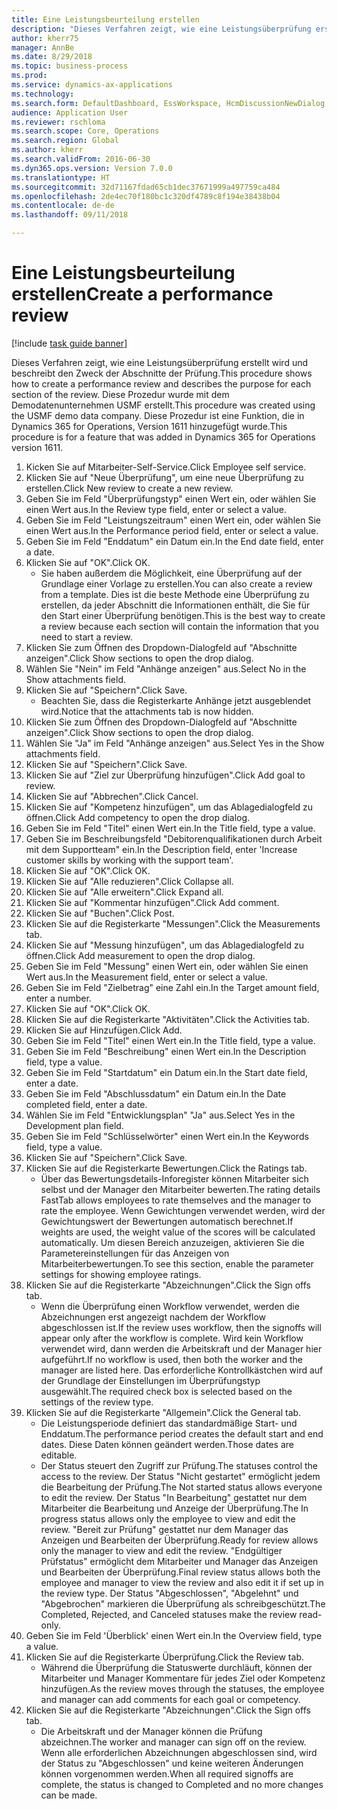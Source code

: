 ```yaml
--- 
title: Eine Leistungsbeurteilung erstellen
description: "Dieses Verfahren zeigt, wie eine Leistungsüberprüfung erstellt wird und beschreibt den Zweck der Abschnitte der Prüfung."
author: kherr75
manager: AnnBe
ms.date: 8/29/2018
ms.topic: business-process
ms.prod: 
ms.service: dynamics-ax-applications
ms.technology: 
ms.search.form: DefaultDashboard, EssWorkspace, HcmDiscussionNewDialog, HcmDiscussion, HcmDiscussionChangeSettings, HcmDiscussionAddGoalDialog, HcmTopicCreate, HcmMeasurementDetailDialog, HcmPerfJournalAdd
audience: Application User
ms.reviewer: rschloma
ms.search.scope: Core, Operations
ms.search.region: Global
ms.author: kherr
ms.search.validFrom: 2016-06-30
ms.dyn365.ops.version: Version 7.0.0
ms.translationtype: HT
ms.sourcegitcommit: 32d71167fdad65cb1dec37671999a497759ca484
ms.openlocfilehash: 2de4ec70f180bc1c320df4789c8f194e38438b04
ms.contentlocale: de-de
ms.lasthandoff: 09/11/2018

---
```

# <a name="create-a-performance-review"></a><span data-ttu-id="a2db9-103">Eine Leistungsbeurteilung erstellen</span><span class="sxs-lookup"><span data-stu-id="a2db9-103">Create a performance review</span></span>

[!include [task guide banner](../../includes/task-guide-banner.md)]

<span data-ttu-id="a2db9-104">Dieses Verfahren zeigt, wie eine Leistungsüberprüfung erstellt wird und beschreibt den Zweck der Abschnitte der Prüfung.</span><span class="sxs-lookup"><span data-stu-id="a2db9-104">This procedure shows how to create a performance review and describes the purpose for each section of the review.</span></span> <span data-ttu-id="a2db9-105">Diese Prozedur wurde mit dem Demodatenunternehmen USMF erstellt.</span><span class="sxs-lookup"><span data-stu-id="a2db9-105">This procedure was created using the USMF demo data company.</span></span> <span data-ttu-id="a2db9-106">Diese Prozedur ist eine Funktion, die in Dynamics 365 for Operations, Version 1611 hinzugefügt wurde.</span><span class="sxs-lookup"><span data-stu-id="a2db9-106">This procedure is for a feature that was added in Dynamics 365 for Operations version 1611.</span></span>

1. <span data-ttu-id="a2db9-107">Kicken Sie auf Mitarbeiter-Self-Service.</span><span class="sxs-lookup"><span data-stu-id="a2db9-107">Click Employee self service.</span></span>
2. <span data-ttu-id="a2db9-108">Klicken Sie auf "Neue Überprüfung", um eine neue Überprüfung zu erstellen.</span><span class="sxs-lookup"><span data-stu-id="a2db9-108">Click New review to create a new review.</span></span>
3. <span data-ttu-id="a2db9-109">Geben Sie im Feld "Überprüfungstyp" einen Wert ein, oder wählen Sie einen Wert aus.</span><span class="sxs-lookup"><span data-stu-id="a2db9-109">In the Review type field, enter or select a value.</span></span>
4. <span data-ttu-id="a2db9-110">Geben Sie im Feld "Leistungszeitraum" einen Wert ein, oder wählen Sie einen Wert aus.</span><span class="sxs-lookup"><span data-stu-id="a2db9-110">In the Performance period field, enter or select a value.</span></span>
5. <span data-ttu-id="a2db9-111">Geben Sie im Feld "Enddatum" ein Datum ein.</span><span class="sxs-lookup"><span data-stu-id="a2db9-111">In the End date field, enter a date.</span></span>
6. <span data-ttu-id="a2db9-112">Klicken Sie auf "OK".</span><span class="sxs-lookup"><span data-stu-id="a2db9-112">Click OK.</span></span>
    * <span data-ttu-id="a2db9-113">Sie haben außerdem die Möglichkeit, eine Überprüfung auf der Grundlage einer Vorlage zu erstellen.</span><span class="sxs-lookup"><span data-stu-id="a2db9-113">You can also create a review from a template.</span></span> <span data-ttu-id="a2db9-114">Dies ist die beste Methode eine Überprüfung zu erstellen, da jeder Abschnitt die Informationen enthält, die Sie für den Start einer Überprüfung benötigen.</span><span class="sxs-lookup"><span data-stu-id="a2db9-114">This is the best way to create a review because each section will contain the information that you need to start a review.</span></span>  
7. <span data-ttu-id="a2db9-115">Klicken Sie zum Öffnen des Dropdown-Dialogfeld auf "Abschnitte anzeigen".</span><span class="sxs-lookup"><span data-stu-id="a2db9-115">Click Show sections to open the drop dialog.</span></span>
8. <span data-ttu-id="a2db9-116">Wählen Sie "Nein" im Feld "Anhänge anzeigen" aus.</span><span class="sxs-lookup"><span data-stu-id="a2db9-116">Select No in the Show attachments field.</span></span>
9. <span data-ttu-id="a2db9-117">Klicken Sie auf "Speichern".</span><span class="sxs-lookup"><span data-stu-id="a2db9-117">Click Save.</span></span>
    * <span data-ttu-id="a2db9-118">Beachten Sie, dass die Registerkarte Anhänge jetzt ausgeblendet wird.</span><span class="sxs-lookup"><span data-stu-id="a2db9-118">Notice that the attachments tab is now hidden.</span></span>  
10. <span data-ttu-id="a2db9-119">Klicken Sie zum Öffnen des Dropdown-Dialogfeld auf "Abschnitte anzeigen".</span><span class="sxs-lookup"><span data-stu-id="a2db9-119">Click Show sections to open the drop dialog.</span></span>
11. <span data-ttu-id="a2db9-120">Wählen Sie "Ja" im Feld "Anhänge anzeigen" aus.</span><span class="sxs-lookup"><span data-stu-id="a2db9-120">Select Yes in the Show attachments field.</span></span>
12. <span data-ttu-id="a2db9-121">Klicken Sie auf "Speichern".</span><span class="sxs-lookup"><span data-stu-id="a2db9-121">Click Save.</span></span>
13. <span data-ttu-id="a2db9-122">Klicken Sie auf "Ziel zur Überprüfung hinzufügen".</span><span class="sxs-lookup"><span data-stu-id="a2db9-122">Click Add goal to review.</span></span>
14. <span data-ttu-id="a2db9-123">Klicken Sie auf "Abbrechen".</span><span class="sxs-lookup"><span data-stu-id="a2db9-123">Click Cancel.</span></span>
15. <span data-ttu-id="a2db9-124">Klicken Sie auf "Kompetenz hinzufügen", um das Ablagedialogfeld zu öffnen.</span><span class="sxs-lookup"><span data-stu-id="a2db9-124">Click Add competency to open the drop dialog.</span></span>
16. <span data-ttu-id="a2db9-125">Geben Sie im Feld "Titel" einen Wert ein.</span><span class="sxs-lookup"><span data-stu-id="a2db9-125">In the Title field, type a value.</span></span>
17. <span data-ttu-id="a2db9-126">Geben Sie im Beschreibungsfeld "Debitorenqualifikationen durch Arbeit mit dem Supportteam" ein.</span><span class="sxs-lookup"><span data-stu-id="a2db9-126">In the Description field, enter 'Increase customer skills by working with the support team'.</span></span>
18. <span data-ttu-id="a2db9-127">Klicken Sie auf "OK".</span><span class="sxs-lookup"><span data-stu-id="a2db9-127">Click OK.</span></span>
19. <span data-ttu-id="a2db9-128">Klicken Sie auf "Alle reduzieren".</span><span class="sxs-lookup"><span data-stu-id="a2db9-128">Click Collapse all.</span></span>
20. <span data-ttu-id="a2db9-129">Klicken Sie auf "Alle erweitern".</span><span class="sxs-lookup"><span data-stu-id="a2db9-129">Click Expand all.</span></span>
21. <span data-ttu-id="a2db9-130">Klicken Sie auf "Kommentar hinzufügen".</span><span class="sxs-lookup"><span data-stu-id="a2db9-130">Click Add comment.</span></span>
22. <span data-ttu-id="a2db9-131">Klicken Sie auf "Buchen".</span><span class="sxs-lookup"><span data-stu-id="a2db9-131">Click Post.</span></span>
23. <span data-ttu-id="a2db9-132">Klicken Sie auf die Registerkarte "Messungen".</span><span class="sxs-lookup"><span data-stu-id="a2db9-132">Click the Measurements tab.</span></span>
24. <span data-ttu-id="a2db9-133">Klicken Sie auf "Messung hinzufügen", um das Ablagedialogfeld zu öffnen.</span><span class="sxs-lookup"><span data-stu-id="a2db9-133">Click Add measurement to open the drop dialog.</span></span>
25. <span data-ttu-id="a2db9-134">Geben Sie im Feld "Messung" einen Wert ein, oder wählen Sie einen Wert aus.</span><span class="sxs-lookup"><span data-stu-id="a2db9-134">In the Measurement field, enter or select a value.</span></span>
26. <span data-ttu-id="a2db9-135">Geben Sie im Feld "Zielbetrag" eine Zahl ein.</span><span class="sxs-lookup"><span data-stu-id="a2db9-135">In the Target amount field, enter a number.</span></span>
27. <span data-ttu-id="a2db9-136">Klicken Sie auf "OK".</span><span class="sxs-lookup"><span data-stu-id="a2db9-136">Click OK.</span></span>
28. <span data-ttu-id="a2db9-137">Klicken Sie auf die Registerkarte "Aktivitäten".</span><span class="sxs-lookup"><span data-stu-id="a2db9-137">Click the Activities tab.</span></span>
29. <span data-ttu-id="a2db9-138">Klicken Sie auf Hinzufügen.</span><span class="sxs-lookup"><span data-stu-id="a2db9-138">Click Add.</span></span>
30. <span data-ttu-id="a2db9-139">Geben Sie im Feld "Titel" einen Wert ein.</span><span class="sxs-lookup"><span data-stu-id="a2db9-139">In the Title field, type a value.</span></span>
31. <span data-ttu-id="a2db9-140">Geben Sie im Feld "Beschreibung" einen Wert ein.</span><span class="sxs-lookup"><span data-stu-id="a2db9-140">In the Description field, type a value.</span></span>
32. <span data-ttu-id="a2db9-141">Geben Sie im Feld "Startdatum" ein Datum ein.</span><span class="sxs-lookup"><span data-stu-id="a2db9-141">In the Start date field, enter a date.</span></span>
33. <span data-ttu-id="a2db9-142">Geben Sie im Feld "Abschlussdatum" ein Datum ein.</span><span class="sxs-lookup"><span data-stu-id="a2db9-142">In the Date completed field, enter a date.</span></span>
34. <span data-ttu-id="a2db9-143">Wählen Sie im Feld "Entwicklungsplan" "Ja" aus.</span><span class="sxs-lookup"><span data-stu-id="a2db9-143">Select Yes in the Development plan field.</span></span>
35. <span data-ttu-id="a2db9-144">Geben Sie im Feld "Schlüsselwörter" einen Wert ein.</span><span class="sxs-lookup"><span data-stu-id="a2db9-144">In the Keywords field, type a value.</span></span>
36. <span data-ttu-id="a2db9-145">Klicken Sie auf "Speichern".</span><span class="sxs-lookup"><span data-stu-id="a2db9-145">Click Save.</span></span>
37. <span data-ttu-id="a2db9-146">Klicken Sie auf die Registerkarte Bewertungen.</span><span class="sxs-lookup"><span data-stu-id="a2db9-146">Click the Ratings tab.</span></span>
    * <span data-ttu-id="a2db9-147">Über das Bewertungsdetails-Inforegister können Mitarbeiter sich selbst und der Manager den Mitarbeiter bewerten.</span><span class="sxs-lookup"><span data-stu-id="a2db9-147">The rating details FastTab allows employees to rate themselves and the manager to rate the employee.</span></span> <span data-ttu-id="a2db9-148">Wenn Gewichtungen verwendet werden, wird der Gewichtungswert der Bewertungen automatisch berechnet.</span><span class="sxs-lookup"><span data-stu-id="a2db9-148">If weights are used, the weight value of the scores will be calculated automatically.</span></span>    <span data-ttu-id="a2db9-149">Um diesen Bereich anzuzeigen, aktivieren Sie die Parametereinstellungen für das Anzeigen von Mitarbeiterbewertungen.</span><span class="sxs-lookup"><span data-stu-id="a2db9-149">To see this section, enable the parameter settings for showing employee ratings.</span></span>  
38. <span data-ttu-id="a2db9-150">Klicken Sie auf die Registerkarte "Abzeichnungen".</span><span class="sxs-lookup"><span data-stu-id="a2db9-150">Click the Sign offs tab.</span></span>
    * <span data-ttu-id="a2db9-151">Wenn die Überprüfung einen Workflow verwendet, werden die Abzeichnungen erst angezeigt nachdem der Workflow abgeschlossen ist.</span><span class="sxs-lookup"><span data-stu-id="a2db9-151">If the review uses workflow, then the signoffs will appear only after the workflow is complete.</span></span> <span data-ttu-id="a2db9-152">Wird kein Workflow verwendet wird, dann werden die Arbeitskraft und der Manager hier aufgeführt.</span><span class="sxs-lookup"><span data-stu-id="a2db9-152">If no workflow is used, then both the worker and the manager are listed here.</span></span> <span data-ttu-id="a2db9-153">Das erforderliche Kontrollkästchen wird auf der Grundlage der Einstellungen im Überprüfungstyp ausgewählt.</span><span class="sxs-lookup"><span data-stu-id="a2db9-153">The required check box is selected based on the settings of the review type.</span></span>  
39. <span data-ttu-id="a2db9-154">Klicken Sie auf die Registerkarte "Allgemein".</span><span class="sxs-lookup"><span data-stu-id="a2db9-154">Click the General tab.</span></span>
    * <span data-ttu-id="a2db9-155">Die Leistungsperiode definiert das standardmäßige Start- und Enddatum.</span><span class="sxs-lookup"><span data-stu-id="a2db9-155">The performance period creates the default start and end dates.</span></span> <span data-ttu-id="a2db9-156">Diese Daten können geändert werden.</span><span class="sxs-lookup"><span data-stu-id="a2db9-156">Those dates are editable.</span></span>  
    * <span data-ttu-id="a2db9-157">Der Status steuert den Zugriff zur Prüfung.</span><span class="sxs-lookup"><span data-stu-id="a2db9-157">The statuses control the access to the review.</span></span> <span data-ttu-id="a2db9-158">Der Status "Nicht gestartet" ermöglicht jedem die Bearbeitung der Prüfung.</span><span class="sxs-lookup"><span data-stu-id="a2db9-158">The Not started status allows everyone to edit the review.</span></span> <span data-ttu-id="a2db9-159">Der Status "In Bearbeitung" gestattet nur dem Mitarbeiter die Bearbeitung und Anzeige der Überprüfung.</span><span class="sxs-lookup"><span data-stu-id="a2db9-159">The In progress status allows only the employee to view and edit the review.</span></span> <span data-ttu-id="a2db9-160">"Bereit zur Prüfung" gestattet nur dem Manager das Anzeigen und Bearbeiten der Überprüfung.</span><span class="sxs-lookup"><span data-stu-id="a2db9-160">Ready for review allows only the manager to view and edit the review.</span></span> <span data-ttu-id="a2db9-161">"Endgültiger Prüfstatus" ermöglicht dem Mitarbeiter und Manager das Anzeigen und Bearbeiten der Überprüfung.</span><span class="sxs-lookup"><span data-stu-id="a2db9-161">Final review status allows both the employee and manager to view the review and also edit it if set up in the review type.</span></span> <span data-ttu-id="a2db9-162">Der Status "Abgeschlossen", "Abgelehnt" und "Abgebrochen" markieren die Überprüfung als schreibgeschützt.</span><span class="sxs-lookup"><span data-stu-id="a2db9-162">The Completed, Rejected, and Canceled statuses make the review read-only.</span></span>  
40. <span data-ttu-id="a2db9-163">Geben Sie im Feld 'Überblick' einen Wert ein.</span><span class="sxs-lookup"><span data-stu-id="a2db9-163">In the Overview field, type a value.</span></span>
41. <span data-ttu-id="a2db9-164">Klicken Sie auf die Registerkarte Überprüfung.</span><span class="sxs-lookup"><span data-stu-id="a2db9-164">Click the Review tab.</span></span>
    * <span data-ttu-id="a2db9-165">Während die Überprüfung die Statuswerte durchläuft, können der Mitarbeiter und Manager Kommentare für jedes Ziel oder Kompetenz hinzufügen.</span><span class="sxs-lookup"><span data-stu-id="a2db9-165">As the review moves through the statuses, the employee and manager can add comments for each goal or competency.</span></span>  
42. <span data-ttu-id="a2db9-166">Klicken Sie auf die Registerkarte "Abzeichnungen".</span><span class="sxs-lookup"><span data-stu-id="a2db9-166">Click the Sign offs tab.</span></span>
    * <span data-ttu-id="a2db9-167">Die Arbeitskraft und der Manager können die Prüfung abzeichnen.</span><span class="sxs-lookup"><span data-stu-id="a2db9-167">The worker and manager can sign off on the review.</span></span> <span data-ttu-id="a2db9-168">Wenn alle erforderlichen Abzeichnungen abgeschlossen sind, wird der Status zu "Abgeschlossen" und keine weiteren Änderungen können vorgenommen werden.</span><span class="sxs-lookup"><span data-stu-id="a2db9-168">When all required signoffs are complete, the status is changed to Completed and no more changes can be made.</span></span>  


